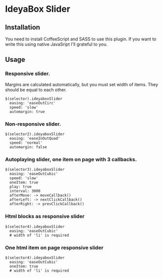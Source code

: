 # IdeyaBox Slider

## Installation

You need to install CoffeeScript and SASS to use this plugin. If you want to write this using native JavaSript I'll grateful to you.
## Usage

### Responsive slider. 
Margins are calculated automatically, but you must set width of items. They should be equal to each other.

    $(selector).ideyaboxSlider
      easing: 'easeOutCirc'
      speed: 'slow'
      automargin: true

### Non-responsive slider.
    $(selector2).ideyaboxSlider
      easing: 'easeInOutQuad'
      speed: 'normal'
      automargin: false

### Autoplaying slider, one item on page with 3 callbacks.
    $(selector3).ideyaboxSlider
      easing: 'easeOutCubic'
      speed: 'slow'
      oneItem: true
      play: true
      interval: 3000
      afterMove: -> moveCallback()
      afterLeft: -> nextClickCallback()
      afterRight: -> prevClickCallback()
### Html blocks as responsive slider
    $(selector4).ideyaboxSlider
      easing: 'easeOutCubic'
      # width of 'li' is required
### One html item on page responsive slider
    $(selector4).ideyaboxSlider
      easing: 'easeOutCubic'
      oneItem: true
      # width of 'li' is required
